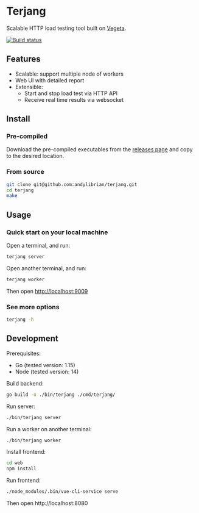 # Terjang
Scalable HTTP load testing tool built on [Vegeta](https://github.com/tsenart/vegeta).

[![Build status](https://img.shields.io/github/workflow/status/andylibrian/terjang/CI?style=flat)](https://github.com/andylibrian/terjang/actions)


## Features

- Scalable: support multiple node of workers
- Web UI with detailed report
- Extensible:
  - Start and stop load test via HTTP API
  - Receive real time results via websocket

## Install

### Pre-compiled

Download the pre-compiled executables from the [releases page](https://github.com/andylibrian/terjang/releases) and copy to the desired location.

### From source

```bash
git clone git@github.com:andylibrian/terjang.git
cd terjang
make
```

## Usage

### Quick start on your local machine

Open a terminal, and run:

```bash
terjang server
```

Open another terminal, and run:

```bash
terjang worker
```

Then open [http://localhost:9009](http://localhost:9009)

### See more options

```bash
terjang -h
```

## Development

Prerequisites:
- Go (tested version: 1.15)
- Node (tested version: 14)

Build backend:

```bash
go build -o ./bin/terjang ./cmd/terjang/
```

Run server:

```bash
./bin/terjang server
```

Run a worker on another terminal:

```bash
./bin/terjang worker
```

Install frontend:

```bash
cd web
npm install
```

Run frontend:

```bash
./node_modules/.bin/vue-cli-service serve
```

Then open http://localhost:8080


